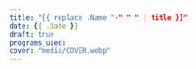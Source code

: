 ```yaml
---
title: "{{ replace .Name "-" " " | title }}"
date: {{ .Date }}
draft: true
programs_used:
cover: "media/COVER.webp"
---
```


